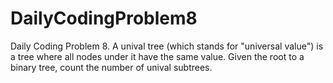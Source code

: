 # DailyCodingProblem8
Daily Coding Problem 8. A unival tree (which stands for "universal value") is a tree where all nodes under it have the same value.  Given the root to a binary tree, count the number of unival subtrees.
